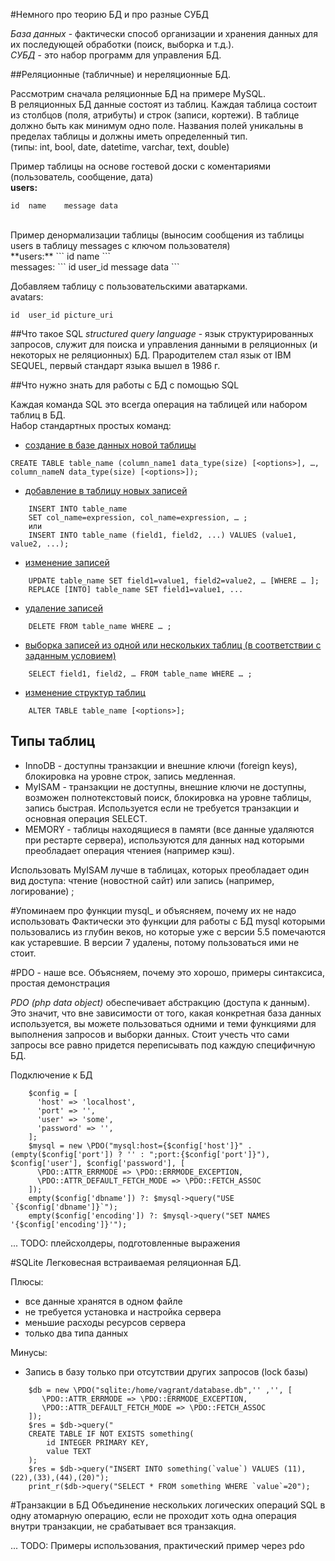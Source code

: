 #Немного про теорию БД и про разные СУБД

*База данных* -  фактически способ организации и хранения данных для их последующей обработки (поиск, выборка и т.д.). <br/>
*СУБД* -  это набор программ для управления БД.<br/>

##Реляционные (табличные) и нереляционные БД.

Рассмотрим сначала реляционные БД на примере MySQL.<br/>
В реляционных БД данные состоят из таблиц. Каждая таблица состоит из столбцов (поля, атрибуты) и строк (записи, кортежи). 
В таблице должно быть как минимум одно поле. Названия полей уникальны в пределах таблицы и должны иметь определенный тип.<br/>
(типы: int, bool, date, datetime, varchar, text, double)<br/>

Пример таблицы на основе гостевой доски с коментариями (пользователь, сообщение, дата)<br/>
**users:**
```
id	name	message	data
```
<br/>
Пример денормализации таблицы (выносим сообщения из таблицы users в таблицу messages с ключом пользователя)<br/>
**users:**
```
id	name
```
<br/>
messages:
```
id	user_id	message	data
```
<br/>

Добавляем таблицу с пользовательскими аватарками.<br/>
avatars:
```
id	user_id	picture_uri
```

##Что такое SQL
*structured query language* - язык структурированных запросов, служит для поиска и управления данными в реляционных (и некоторых не реляционных) БД. Прародителем стал язык от IBM SEQUEL, первый стандарт языка вышел в 1986 г.

##Что нужно знать для работы с БД с помощью SQL

Каждая команда SQL это всегда операция на таблицей или набором таблиц в БД.<br/>
Набор стандартных простых команд:

* [создание в базе данных новой таблицы](http://www.w3schools.com/sql/sql_create_table.asp)  
```
CREATE TABLE table_name (column_name1 data_type(size) [<options>], …, column_nameN data_type(size) [<options>]);
```
* [добавление в таблицу новых записей](http://www.mysql.ru/docs/man/INSERT_SELECT.html)<br/>
```
    INSERT INTO table_name
    SET col_name=expression, col_name=expression, … ;
    или
    INSERT INTO table_name (field1, field2, ...) VALUES (value1, value2, ...);
```
* [изменение записей](http://www.mysql.ru/docs/man/UPDATE.html)<br/>
```
    UPDATE table_name SET field1=value1, field2=value2, … [WHERE … ];
    REPLACE [INTO] table_name SET field1=value1, ...
```
* [удаление записей](http://www.mysql.ru/docs/man/DELETE.html)<br/>
```
    DELETE FROM table_name WHERE … ;
```
* [выборка записей из одной или нескольких таблиц (в соответствии с заданным условием)](http://www.mysql.ru/docs/man/SELECT.html)<br/>
```
    SELECT field1, field2, … FROM table_name WHERE … ;
```
* [изменение структур таблиц](http://www.mysql.ru/docs/man/ALTER_TABLE.html)<br/>
```
    ALTER TABLE table_name [<options>];
```

## Типы таблиц

* InnoDB - доступны транзакции и внешние ключи (foreign keys), блокировка на уровне строк, запись медленная.
* MyISAM - транзакции не доступны, внешние ключи не доступны, возможен полнотекстовый поиск, блокировка на уровне таблицы, запись быстрая. Используется если не требуется транзакции и основная операция SELECT.
* MEMORY - таблицы находящиеся в памяти (все данные удаляются при рестарте сервера), используются для данных над которыми преобладает операция чтениея (например кэш).

Использовать MyISAM лучше в таблицах, которых преобладает один вид доступа: чтение (новостной сайт) или запись (например, логирование) ;

#Упоминаем про функции mysql_ и объясняем, почему их не надо использовать
Фактически это функции для работы с БД mysql которыми пользовались из глубин веков, но которые уже с версии 5.5 помечаются как устаревшие. В версии 7 удалены, потому пользоваться ими не стоит.

#PDO - наше все. Объясняем, почему это хорошо, примеры синтаксиса, простая демонстрация

*PDO (php data object)* обеспечивает абстракцию (доступа к данным). Это значит, что вне зависимости от того, какая конкретная база данных используется, 
вы можете пользоваться одними и теми функциями для выполнения запросов и выборки данных. 
Стоит учесть что сами запросы все равно придется переписывать под каждую специфичную БД.<br/>

Подключение к БД<br/>
```
    $config = [
      'host' => 'localhost',
      'port' => '',
      'user' => 'some',
      'password' => '',
    ];
    $mysql = new \PDO("mysql:host={$config['host']}" . (empty($config['port']) ? '' : ";port:{$config['port']}"), $config['user'], $config['password'], [
      \PDO::ATTR_ERRMODE => \PDO::ERRMODE_EXCEPTION,
      \PDO::ATTR_DEFAULT_FETCH_MODE => \PDO::FETCH_ASSOC
    ]);
    empty($config['dbname']) ?: $mysql->query("USE `{$config['dbname']}`");
    empty($config['encoding']) ?: $mysql->query("SET NAMES '{$config['encoding']}'");
```

... TODO: плейсхолдеры, подготовленные выражения  

#SQLite
Легковесная встраиваемая реляционная БД.

Плюсы:

* все данные хранятся в одном файле
* не требуется установка и настройка сервера
* меньшие расходы ресурсов сервера
* только два типа данных

Минусы:

* Запись в базу только при отсутствии других запросов (lock базы)

```
    $db = new \PDO("sqlite:/home/vagrant/database.db",'' ,'', [
       \PDO::ATTR_ERRMODE => \PDO::ERRMODE_EXCEPTION,
       \PDO::ATTR_DEFAULT_FETCH_MODE => \PDO::FETCH_ASSOC
    ]);
    $res = $db->query("
    CREATE TABLE IF NOT EXISTS something(
        id INTEGER PRIMARY KEY,
        value TEXT
    );
    $res = $db->query("INSERT INTO something(`value`) VALUES (11),(22),(33),(44),(20)");
    print_r($db->query("SELECT * FROM something WHERE `value`=20");
```

#Транзакции в БД
Объединение нескольких логических операций SQL в одну атомарную операцию, если не проходит хоть одна операция внутри транзакции, не срабатывает вся транзакция.

... TODO: Примеры использования, практический пример через pdo